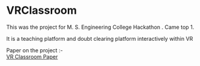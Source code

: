 # VRClassroom

This was the project for M. S. Engineering College Hackathon . Came top 1.


It is a teaching platform and doubt clearing platform interactively within VR

Paper on the project :-  
[VR Classroom Paper](https://github.com/sanjitchak/VRClassroom/blob/master/VR%20Classroom.pdf)
